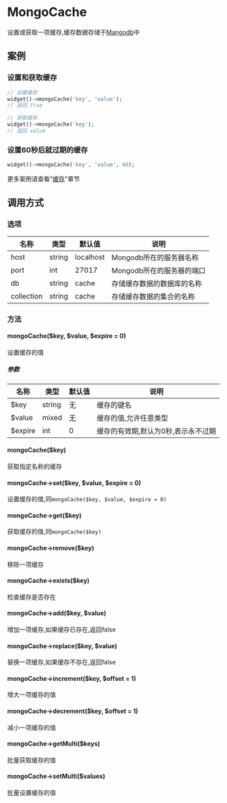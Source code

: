 MongoCache
==========

设置或获取一项缓存,缓存数据存储于[Mangodb](http://docs.mongodb.org/ecosystem/drivers/php/)中

案例
----

### 设置和获取缓存
```php
// 设置缓存
widget()->mongoCache('key', 'value');
// 返回 true

// 获取缓存
widget()->mongoCache('key');
// 返回 value
```

### 设置60秒后就过期的缓存
```php
widget()->mongoCache('key', 'value', 60);
```

更多案例请查看"[缓存](../book/cache.md)"章节

调用方式
-------

### 选项

| 名称       | 类型         | 默认值         | 说明                                                    |
|------------|--------------|----------------|---------------------------------------------------------|
| host       | string       | localhost      | Mongodb所在的服务器名称                                 |
| port       | int          | 27017          | Mongodb所在的服务器的端口                               |
| db         | string       | cache          | 存储缓存数据的数据库的名称                              |
| collection | string       | cache          | 存储缓存数据的集合的名称                                |

### 方法

#### mongoCache($key, $value, $expire = 0)
设置缓存的值

##### 参数

| 名称      | 类型      | 默认值    | 说明                                  |
|-----------|-----------|-----------|---------------------------------------|
| $key      | string    | 无        | 缓存的键名                            |
| $value    | mixed     | 无        | 缓存的值,允许任意类型                 |
| $expire   | int       | 0         | 缓存的有效期,默认为0秒,表示永不过期   |

#### mongoCache($key)
获取指定名称的缓存

#### mongoCache->set($key, $value, $expire = 0)
设置缓存的值,同`mongoCache($key, $value, $expire = 0)`

#### mongoCache->get($key)
获取缓存的值,同`mongoCache($key)`

#### mongoCache->remove($key)
移除一项缓存

#### mongoCache->exists($key)
检查缓存是否存在

#### mongoCache->add($key, $value)
增加一项缓存,如果缓存已存在,返回false

#### mongoCache->replace($key, $value)
替换一项缓存,如果缓存不存在,返回false

#### mongoCache->increment($key, $offset = 1)
增大一项缓存的值

#### mongoCache->decrement($key, $offset = 1)
减小一项缓存的值

#### mongoCache->getMulti($keys)
批量获取缓存的值

#### mongoCache->setMulti($values)
批量设置缓存的值
